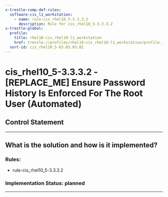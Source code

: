 ```yaml
---
x-trestle-comp-def-rules:
  software-cis_l1_workstation:
    - name: rule-cis_rhel10_5-3.3.3.2
      description: Rule for cis_rhel10_5-3.3.3.2
x-trestle-global:
  profile:
    title: rhel10-cis_rhel10-l1_workstation
    href: trestle://profiles/rhel10-cis_rhel10-l1_workstation/profile.json
  sort-id: cis_rhel10_5-03.03.03.02
---
```


# cis_rhel10_5-3.3.3.2 - \[REPLACE_ME\] Ensure Password History Is Enforced For The Root User (Automated)

## Control Statement

______________________________________________________________________

## What is the solution and how is it implemented?

<!-- For implementation status enter one of: implemented, partial, planned, alternative, not-applicable -->

<!-- Note that the list of rules under ### Rules: is read-only and changes will not be captured after assembly to JSON -->

<!-- Add control implementation description here for control: cis_rhel10_5-3.3.3.2 -->

### Rules:

  - rule-cis_rhel10_5-3.3.3.2

### Implementation Status: planned

______________________________________________________________________
